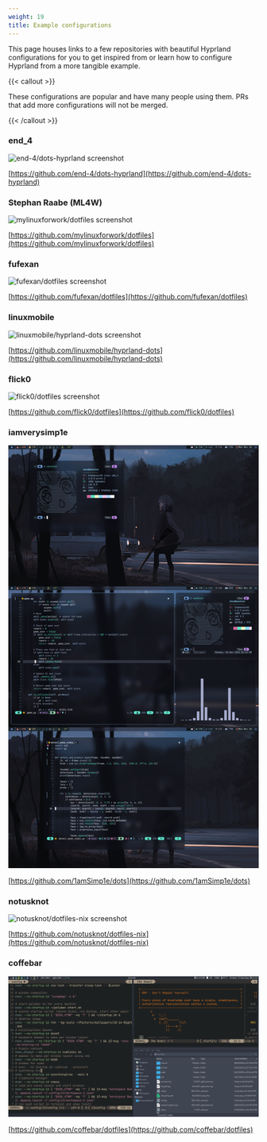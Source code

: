 ```yaml
---
weight: 19
title: Example configurations
---
```


This page houses links to a few repositories with beautiful Hyprland
configurations for you to get inspired from or learn how to configure Hyprland
from a more tangible example.

{{< callout >}}

These configurations are popular and have many people using them. PRs that add
more configurations will not be merged.

{{< /callout >}}

### end_4

![end-4/dots-hyprland screenshot](https://github.com/end-4/dots-hyprland/assets/97237370/5e081770-0f1e-45c4-ad9c-3d19f488cd85)

[https://github.com/end-4/dots-hyprland](https://github.com/end-4/dots-hyprland)

### Stephan Raabe (ML4W)

![mylinuxforwork/dotfiles screenshot](https://i.ibb.co/6ydHNt9/screenshot-29-1.png)

[https://github.com/mylinuxforwork/dotfiles](https://github.com/mylinuxforwork/dotfiles)

### fufexan

![fufexan/dotfiles screenshot](https://user-images.githubusercontent.com/36706276/192147190-cf9cf4df-94cb-4a3b-b9d8-137ed0c2538f.png)

[https://github.com/fufexan/dotfiles](https://github.com/fufexan/dotfiles)

### linuxmobile

![linuxmobile/hyprland-dots screenshot](https://i.ibb.co/kGrhpKd/68747470733a2f2f692e696d6775722e636f6d2f553173336a69372e706e67.png)

[https://github.com/linuxmobile/hyprland-dots](https://github.com/linuxmobile/hyprland-dots)

### flick0

![flick0/dotfiles screenshot](https://raw.githubusercontent.com/flick0/dotfiles/aurora/assets/fetch.png)

[https://github.com/flick0/dotfiles](https://github.com/flick0/dotfiles)

### iamverysimp1e

![1amSimp1e/dots screenshot](https://github.com/1amSimp1e/dots/blob/main/ScreenShots/HyprLand/preview.png)

[https://github.com/1amSimp1e/dots](https://github.com/1amSimp1e/dots)

### notusknot

![notusknot/dotfiles-nix screenshot](https://github.com/notusknot/dotfiles-nix/raw/main/pics/screenshot.png)

[https://github.com/notusknot/dotfiles-nix](https://github.com/notusknot/dotfiles-nix)

### coffebar

![coffebar/dotfiles screenshot](https://github.com/coffebar/dotfiles/raw/6a5d595c594f108cd10219df08d338e98e1d2d7d/screenshot.png)

[https://github.com/coffebar/dotfiles](https://github.com/coffebar/dotfiles)
